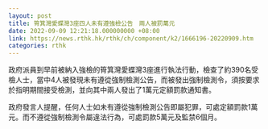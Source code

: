 ```yaml
---
layout: post
title: 筲箕灣愛蝶灣3座四人未有遵強檢公告　兩人被罰萬元
date: 2022-09-09 12:21:18.000000000 +08:00
link: https://news.rthk.hk/rthk/ch/component/k2/1666196-20220909.htm
categories: rthk
---
```


政府派員到早前被納入強檢的筲箕灣愛蝶灣3座進行執法行動，檢查了約390名受檢人士，當中4人被發現未有遵從強制檢測公告，而被發出強制檢測令，須按要求於指明期間接受檢測，並向其中兩人發出了1萬元定額罰款通知書。

政府發言人提醒，任何人士如未有遵從強制檢測公告即屬犯罪，可處定額罰款1萬元。而不遵從強制檢測令屬違法行為，可處罰款5萬元及監禁6個月。
